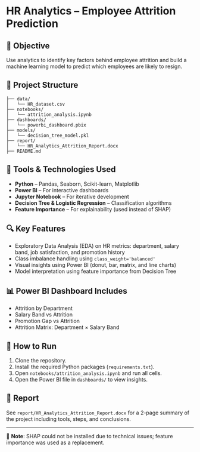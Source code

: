 # HR Analytics – Employee Attrition Prediction

## 📌 Objective
Use analytics to identify key factors behind employee attrition and build a machine learning model to predict which employees are likely to resign.

## 📁 Project Structure

```
├── data/
│   └── HR_dataset.csv
├── notebooks/
│   └── attrition_analysis.ipynb
├── dashboards/
│   └── powerbi_dashboard.pbix
├── models/
│   └── decision_tree_model.pkl
├── report/
│   └── HR_Analytics_Attrition_Report.docx
├── README.md
```

## 🧰 Tools & Technologies Used

- **Python** – Pandas, Seaborn, Scikit-learn, Matplotlib
- **Power BI** – For interactive dashboards
- **Jupyter Notebook** – For iterative development
- **Decision Tree & Logistic Regression** – Classification algorithms
- **Feature Importance** – For explainability (used instead of SHAP)

## 🔍 Key Features

- Exploratory Data Analysis (EDA) on HR metrics: department, salary band, job satisfaction, and promotion history
- Class imbalance handling using `class_weight='balanced'`
- Visual insights using Power BI (donut, bar, matrix, and line charts)
- Model interpretation using feature importance from Decision Tree

## 📊 Power BI Dashboard Includes

- Attrition by Department
- Salary Band vs Attrition
- Promotion Gap vs Attrition
- Attrition Matrix: Department × Salary Band

## 🏁 How to Run

1. Clone the repository.
2. Install the required Python packages (`requirements.txt`).
3. Open `notebooks/attrition_analysis.ipynb` and run all cells.
4. Open the Power BI file in `dashboards/` to view insights.

## 📄 Report

See `report/HR_Analytics_Attrition_Report.docx` for a 2-page summary of the project including tools, steps, and conclusions.

---

🔸 **Note**: SHAP could not be installed due to technical issues; feature importance was used as a replacement.
